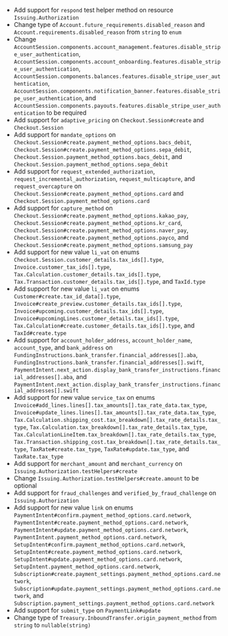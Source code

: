 * Add support for `respond` test helper method on resource `Issuing.Authorization`
* Change type of `Account.future_requirements.disabled_reason` and `Account.requirements.disabled_reason` from `string` to `enum`
* Change `AccountSession.components.account_management.features.disable_stripe_user_authentication`, `AccountSession.components.account_onboarding.features.disable_stripe_user_authentication`, `AccountSession.components.balances.features.disable_stripe_user_authentication`, `AccountSession.components.notification_banner.features.disable_stripe_user_authentication`, and `AccountSession.components.payouts.features.disable_stripe_user_authentication` to be required
* Add support for `adaptive_pricing` on `Checkout.Session#create` and `Checkout.Session`
* Add support for `mandate_options` on `Checkout.Session#create.payment_method_options.bacs_debit`, `Checkout.Session#create.payment_method_options.sepa_debit`, `Checkout.Session.payment_method_options.bacs_debit`, and `Checkout.Session.payment_method_options.sepa_debit`
* Add support for `request_extended_authorization`, `request_incremental_authorization`, `request_multicapture`, and `request_overcapture` on `Checkout.Session#create.payment_method_options.card` and `Checkout.Session.payment_method_options.card`
* Add support for `capture_method` on `Checkout.Session#create.payment_method_options.kakao_pay`, `Checkout.Session#create.payment_method_options.kr_card`, `Checkout.Session#create.payment_method_options.naver_pay`, `Checkout.Session#create.payment_method_options.payco`, and `Checkout.Session#create.payment_method_options.samsung_pay`
* Add support for new value `li_vat` on enums `Checkout.Session.customer_details.tax_ids[].type`, `Invoice.customer_tax_ids[].type`, `Tax.Calculation.customer_details.tax_ids[].type`, `Tax.Transaction.customer_details.tax_ids[].type`, and `TaxId.type`
* Add support for new value `li_vat` on enums `Customer#create.tax_id_data[].type`, `Invoice#create_preview.customer_details.tax_ids[].type`, `Invoice#upcoming.customer_details.tax_ids[].type`, `Invoice#upcomingLines.customer_details.tax_ids[].type`, `Tax.Calculation#create.customer_details.tax_ids[].type`, and `TaxId#create.type`
* Add support for `account_holder_address`, `account_holder_name`, `account_type`, and `bank_address` on `FundingInstructions.bank_transfer.financial_addresses[].aba`, `FundingInstructions.bank_transfer.financial_addresses[].swift`, `PaymentIntent.next_action.display_bank_transfer_instructions.financial_addresses[].aba`, and `PaymentIntent.next_action.display_bank_transfer_instructions.financial_addresses[].swift`
* Add support for new value `service_tax` on enums `Invoice#add_lines.lines[].tax_amounts[].tax_rate_data.tax_type`, `Invoice#update_lines.lines[].tax_amounts[].tax_rate_data.tax_type`, `Tax.Calculation.shipping_cost.tax_breakdown[].tax_rate_details.tax_type`, `Tax.Calculation.tax_breakdown[].tax_rate_details.tax_type`, `Tax.CalculationLineItem.tax_breakdown[].tax_rate_details.tax_type`, `Tax.Transaction.shipping_cost.tax_breakdown[].tax_rate_details.tax_type`, `TaxRate#create.tax_type`, `TaxRate#update.tax_type`, and `TaxRate.tax_type`
* Add support for `merchant_amount` and `merchant_currency` on `Issuing.Authorization.testHelpers#create`
* Change `Issuing.Authorization.testHelpers#create.amount` to be optional
* Add support for `fraud_challenges` and `verified_by_fraud_challenge` on `Issuing.Authorization`
* Add support for new value `link` on enums `PaymentIntent#confirm.payment_method_options.card.network`, `PaymentIntent#create.payment_method_options.card.network`, `PaymentIntent#update.payment_method_options.card.network`, `PaymentIntent.payment_method_options.card.network`, `SetupIntent#confirm.payment_method_options.card.network`, `SetupIntent#create.payment_method_options.card.network`, `SetupIntent#update.payment_method_options.card.network`, `SetupIntent.payment_method_options.card.network`, `Subscription#create.payment_settings.payment_method_options.card.network`, `Subscription#update.payment_settings.payment_method_options.card.network`, and `Subscription.payment_settings.payment_method_options.card.network`
* Add support for `submit_type` on `PaymentLink#update`
* Change type of `Treasury.InboundTransfer.origin_payment_method` from `string` to `nullable(string)`